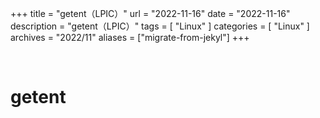 +++
title = "getent（LPIC）"
url = "2022-11-16"
date = "2022-11-16"
description = "getent（LPIC）"
tags = [
  "Linux"
]
categories = [
  "Linux"
]
archives = "2022/11"
aliases = ["migrate-from-jekyl"]
+++

<br>

# getent
